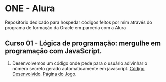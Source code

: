# ONE - Alura
Repositório dedicado para hospedar códigos feitos por mim através do programa de formação da Oracle em parceria com a Alura

## Curso 01 - Lógica de programação: mergulhe em programação com JavaScript.

1. Desenvolvemos um código onde pede para o usuário adivinhar o número secreto gerado automaticamente em javascript.
[Código Desenvolvido](Curso01/app.js). [Página do Jogo](https://eduardareis3332.github.io/ONE-Alura/Curso-01/index.html).